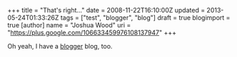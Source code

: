 +++
title = "That's right..."
date = 2008-11-22T16:10:00Z
updated = 2013-05-24T01:33:26Z
tags = ["test", "blogger", "blog"]
draft = true
blogimport = true 
[author]
	name = "Joshua Wood"
	uri = "https://plus.google.com/106633459976108137947"
+++

Oh yeah, I have a <a href="http://blogger.com">blogger</a> blog, too.
